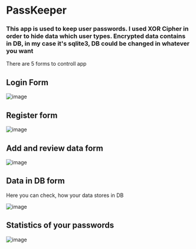 # PassKeeper

### This app is used to keep user passwords. I used XOR Cipher in order to hide data which user types. Encrypted data contains in DB, in my case it's sqlite3, DB could be changed in whatever you want

There are 5 forms to controll app

## Login Form

![image](https://user-images.githubusercontent.com/94004361/213877362-2b5eb4ff-cb22-4c5e-99f6-817cb6ff3cf6.png)

## Register form

![image](https://user-images.githubusercontent.com/94004361/213877409-e963d120-4b09-43a2-80ee-41cfe5789468.png)

## Add and review data form

![image](https://user-images.githubusercontent.com/94004361/213877683-7e0bd2d4-806b-4fca-b40c-f800a69c3101.png)

## Data in DB form
Here you can check, how your data stores in DB

![image](https://user-images.githubusercontent.com/94004361/213877786-bf1dccff-d60e-4b9d-bc71-bc31a2963299.png)

## Statistics of your passwords

![image](https://user-images.githubusercontent.com/94004361/213877807-3097d9e5-bea8-4230-bb89-d2775bcac63a.png)



